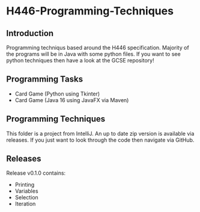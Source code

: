 # H446-Programming-Techniques
## Introduction
Programming techniqus based around the H446 specification.
Majority of the programs will be in Java with some python files. If you want to see python techniques then have a look at the GCSE repository!
## Programming Tasks
* Card Game (Python using Tkinter)
* Card Game (Java 16 using JavaFX via Maven)
## Programming Techniques
This folder is a project from IntelliJ. An up to date zip version is available via releases. If you just want to look through the code then navigate via GitHub.
## Releases
Release v0.1.0 contains:
* Printing
* Variables
* Selection
* Iteration
